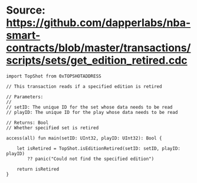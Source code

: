 # Source: https://github.com/dapperlabs/nba-smart-contracts/blob/master/transactions/scripts/sets/get_edition_retired.cdc

```
import TopShot from 0xTOPSHOTADDRESS

// This transaction reads if a specified edition is retired

// Parameters:
//
// setID: The unique ID for the set whose data needs to be read
// playID: The unique ID for the play whose data needs to be read

// Returns: Bool
// Whether specified set is retired

access(all) fun main(setID: UInt32, playID: UInt32): Bool {

    let isRetired = TopShot.isEditionRetired(setID: setID, playID: playID)
        ?? panic("Could not find the specified edition")
    
    return isRetired
}
```